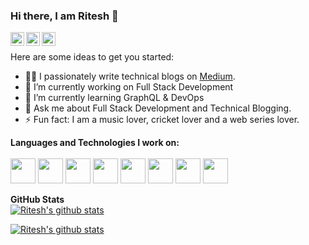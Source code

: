 ### Hi there, I am Ritesh 👋

<a href="https://twitter.com/sharma_ritesh33"><img align="left" alt="Twitter" width="22px" src="https://cdn.jsdelivr.net/npm/simple-icons@v3/icons/twitter.svg" /></a><a href="https://www.linkedin.com/in/sharmaritesh33/"><img align="left" alt="LinkedIn" width="22px" src="https://cdn.jsdelivr.net/npm/simple-icons@v3/icons/linkedin.svg" /> <a href="https://github.com/ritesh-sharma33"><img align="left" alt="Github" width="22px" src="https://cdn.jsdelivr.net/npm/simple-icons@v3/icons/github.svg" /></a>
<br />

Here are some ideas to get you started:

- 👨‍💻 I passionately write technical blogs on [Medium](https://medium.com/@sharmaritesh3312).
- 🔭 I’m currently working on Full Stack Development
- 🌱 I’m currently learning GraphQL & DevOps
- 💬 Ask me about Full Stack Development and Technical Blogging.
- ⚡ Fun fact: I am a music lover, cricket lover and a web series lover.

**Languages and Technologies I work on:**
<br />
<br />
<code><img height="40" src="https://user-images.githubusercontent.com/45563022/88324636-9b485a80-cd41-11ea-93d5-4479ce82cdee.png"></code>
<code><img height="40" src="https://user-images.githubusercontent.com/45563022/88325324-96d07180-cd42-11ea-8e5a-c047a3bb54a1.png"></code>
<code><img height="40" src="https://user-images.githubusercontent.com/45563022/88325157-57098a00-cd42-11ea-9703-847daf178a02.jpg"></code>
<code><img height="40" src="https://user-images.githubusercontent.com/45563022/88325230-70aad180-cd42-11ea-8afd-d38a674ddd22.png"></code>
<code><img height="40" src="https://user-images.githubusercontent.com/45563022/88325279-84563800-cd42-11ea-9c6c-fabe55e8f6f3.png"></code>
<code><img height="40" src="https://user-images.githubusercontent.com/45563022/88325432-bb2c4e00-cd42-11ea-97fa-a55a208ddf0e.png"></code>
<code><img height="40" src="https://user-images.githubusercontent.com/45563022/88325472-c97a6a00-cd42-11ea-89c8-6c078086fa77.png"></code>
<code><img height="40" src="https://user-images.githubusercontent.com/45563022/88325506-d6975900-cd42-11ea-887e-9e4e2db231be.png"></code>

**GitHub Stats**
<br />
<a href="https://github.com/ritesh-sharma33">
 <img align="center" src="https://github-readme-stats.vercel.app/api/top-langs/?username=ritesh-sharma33&hide=jupyter%20notebook&show_icons=true&theme=radical" alt="Ritesh's github stats"/></a>

<a href="https://github.com/ritesh-sharma33">
 <img align="center" src="https://github-readme-stats.vercel.app/api?username=ritesh-sharma33&theme=onedark" alt="Ritesh's github stats"/></a>

